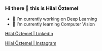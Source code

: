 ### Hi there 👋 this is Hilal Öztemel

- 🔭 I’m currently working on Deep Learning
- 🌱 I’m currently learning Computer Vision


[Hilal Öztemel | LinkedIn](https://www.linkedin.com/in/hilal-%C3%B6ztemel-290a09209/?originalSubdomain=tr " Hilal Öztemel | LinkedIn")

[Hilal Öztemel | Instagram](https://www.instagram.com/whocarescode/ " Hilal Öztemel | Instagram")
<!--
**HILALOZTEMEL/HILALOZTEMEL** is a ✨ _special_ ✨ repository because its `README.md` (this file) appears on your GitHub profile.

Here are some ideas to get you started:


- 👯 I’m looking to collaborate on ...
- 🤔 I’m looking for help with ...
- 💬 Ask me about ...
- 📫 How to reach me: ...
- 😄 Pronouns: ...
- ⚡ Fun fact: ...
-->



